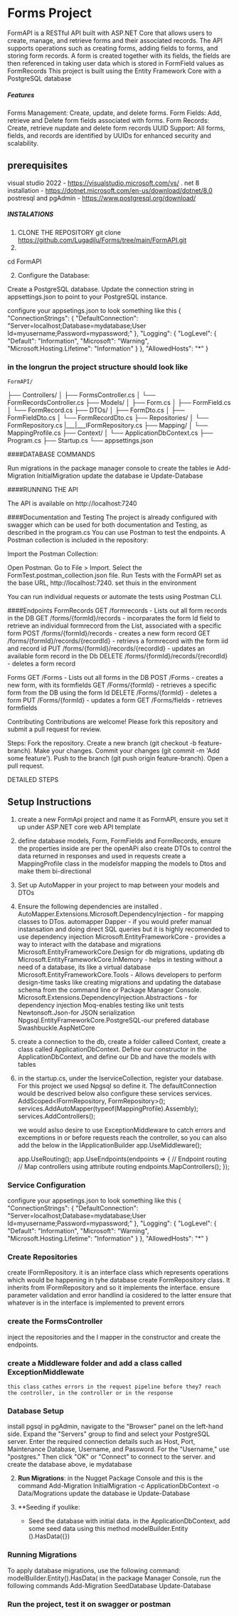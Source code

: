 # Forms Project

FormAPI is a RESTful API built with ASP.NET Core that allows users to create, manage, and retrieve forms and their associated records. 
The API supports operations such as creating forms, adding fields to forms, and storing form records.
A form is created together with its fields, the fields are then referenced in taking user data which is stored in FormField values as FormRecords 
This project is built using the Entity Framework Core with a PostgreSQL database


##### Features 
Forms Management: Create, update, and delete forms.
Form Fields: Add, retrieve and Delete form fields associated with forms.
Form Records: Create, retrieve nupdate and delete form records 
UUID Support: All forms, fields, and records are identified by UUIDs for enhanced security and scalability.



## prerequisites 
visual studio 2022 - https://visualstudio.microsoft.com/vs/
. net 8 installation - https://dotnet.microsoft.com/en-us/download/dotnet/8.0
postresql and pgAdmin - https://www.postgresql.org/download/


##### INSTALATIONS
1. CLONE THE REPOSITORY
    git clone https://github.com/Lugadilu/Forms/tree/main/FormAPI.git
2. 
cd FormAPI

2. Configure the Database:

Create a PostgreSQL database.
Update the connection string in appsettings.json to point to your PostgreSQL instance.

configure your appsetings.json to look something like this 
{
  "ConnectionStrings": {
    "DefaultConnection": "Server=localhost;Database=mydatabase;User Id=myusername;Password=mypassword;"
  },
  "Logging": {
    "LogLevel": {
      "Default": "Information",
      "Microsoft": "Warning",
      "Microsoft.Hosting.Lifetime": "Information"
    }
  },
  "AllowedHosts": "*"
}




### in the longrun the project structure should look like 

	FormAPI/
├── Controllers/
│   ├── FormsController.cs
│   └── FormRecordsController.cs
├── Models/
│   ├── Form.cs
│   ├── FormField.cs
│   └── FormRecord.cs
├── DTOs/
│   ├── FormDto.cs
│   ├── FormFieldDto.cs
│   └── FormRecordDto.cs
├── Repositories/
│   └── FormRepository.cs
|___|___IFormRepository.cs
├── Mapping/
│   └── MappingProfile.cs
├── Context/
│   └── ApplicationDbContext.cs
├── Program.cs
├── Startup.cs
└── appsettings.json


####DATABASE COMMANDS

Run migrations in the package manager console to create the tables ie   Add-Migration InitialMigration
   update the database ie Update-Database


####RUNNING THE API

The API is available on http://localhost:7240

####Documentation and Testing
The project is already configured with swagger which can be used for both documentation and Testing, as described in the program.cs
You can use Postman to test the endpoints. A Postman collection is included in the repository:

Import the Postman Collection:

Open Postman.
Go to File > Import.
Select the FormTest.postman_collection.json file.
Run Tests with the FormAPI set as the base URL, http://localhost:7240. set thuis in the environment 

You can run individual requests or automate the tests using Postman CLI.

####Endpoints
FormRecords
GET /formrecords - Lists out all form records in the DB
GET /forms/{formId}/records - incorparates the form Id field to retrieve an individual formrecord from the List, associated with a specific form
POST /forms/{formId}/records - creates a new form record
GET /forms/{formId}/records/{recordId} - retrievs a formrecord with the form iid and record id 
PUT /forms/{formId}/records/{recordId} - updates an available form record in the Db
DELETE /forms/{formId}/records/{recordId} - deletes a form record


Forms
GET /Forms - Lists out all forms in the DB
POST /Forms - creates a new form, with its formfields
GET /Forms/{formId} - retrieves a specific form from the DB using the form Id
DELETE /Forms/{formId} - deletes a form
PUT /Forms/{formId} - updates a form
GET /Forms/fields - retrieves formfields


Contributing
Contributions are welcome! Please fork this repository and submit a pull request for review.

Steps:
Fork the repository.
Create a new branch (git checkout -b feature-branch).
Make your changes.
Commit your changes (git commit -m 'Add some feature').
Push to the branch (git push origin feature-branch).
Open a pull request.




DETAILED STEPS

			
## Setup Instructions
1. create a new FormApi  project and name it as FormAPI, ensure you set it up under ASP.NET core web API template
2. define database models, Form, FormFields and FormRecords, ensure the properties inside are per the openAPi
	also create DTOs to control the data returned in responses and used in requests
        create a MappingProfile class in the modelsfor mapping the models to Dtos and make them bi-directional
3. Set up AutoMapper in your project to map between your models and DTOs
4. Ensure the following dependencies are installed . 
	AutoMapper.Extensions.Microsoft.DependencyInjection - for mapping classes to DTos. automapper
	Dapper - if you would prefer manual instansation and doing direct SQL queries but it is highly recomended to use dependency injection
	Microsoft.EntityFrameworkCore - provides a way to interact with the database and migrations
	Microsoft.EntityFrameworkCore.Design for db migrations, updating db
	Microsoft.EntityFrameworkCore.InMemory - helps in testing without a need of a database, its like a virtual database
	Microsoft.EntityFrameworkCore.Tools - Allows developers to perform design-time tasks like creating migrations and updating the database schema from the command line or Package Manager Console.
	Microsoft.Extensions.DependencyInjection.Abstractions - for dependency injection
	Moq-enables testing like unit tests
	Newtonsoft.Json-for JSON serialization
	Npgsql.EntityFrameworkCore.PostgreSQL-our prefered database
	Swashbuckle.AspNetCore

5. create a connection to the db, create a folder calleed Context, create a class called ApplicationDbContext. Define our constructor in the ApplicationDbContext, and define our Db and have the models with tables	
6. in the startup.cs, under the IserviceCollection, register your database. For this project we used Npgsql so define it. The defaultConnection would be descrived below
	also configure these services services.
	AddScoped<IFormRepository, FormRepository>();
	services.AddAutoMapper(typeof(MappingProfile).Assembly);
	services.AddControllers();

	we would aslso desire to use ExceptionMiddleware to catch errors and excemptions in or before requests reach the controller, so you can also add the below in the IApplicationBuilder
	 app.UseMiddleware<ExceptionMiddleware>();
	
	app.UseRouting();
	app.UseEndpoints(endpoints =>
	{
    	   // Endpoint routing  // Map controllers using attribute routing
    	   endpoints.MapControllers();
	});

### Service Configuration
configure your appsetings.json to look something like this 
{
  "ConnectionStrings": {
    "DefaultConnection": "Server=localhost;Database=mydatabase;User Id=myusername;Password=mypassword;"
  },
  "Logging": {
    "LogLevel": {
      "Default": "Information",
      "Microsoft": "Warning",
      "Microsoft.Hosting.Lifetime": "Information"
    }
  },
  "AllowedHosts": "*"
}

### Create Repositories
   create IFormRepository. it is an interface class which represents operations which would be happening in tyhe database
   create FormRepository class. It inherits from IFormRepository and so it implements the interface. ensure parameter validation and error handlind ia cosidered to the latter
       ensure that whatever is in the interface is implemented to prevent errors

### create the FormsController
   inject the repositories and the I mapper in the constructor and create the endpoints. 

### create a Middleware folder and add a class called ExceptionMiddlewate
	this class cathes errors in the request pipeline before they7 reach the controller, in the controller or in the response

### Database Setup
 install pgsql
  in pgAdmin, navigate to the "Browser" panel on the left-hand side.
Expand the "Servers" group to find and select your PostgreSQL server.
Enter the required connection details such as Host, Port, Maintenance Database, Username, and Password. For the "Username," use "postgres." Then click "OK" or "Connect" to connect to the server.
 and create the database above, ie mydatabase


2. **Run Migrations**:
   in the Nugget Package Console and this is the command Add-Migration InitialMigration -c ApplicationDbContext -o Data/Mogrations
   update the database ie Update-Database

3. **Seeding if youlike:
   - Seed the database with initial data.
      in the ApplicationDbContext, add some seed data using this method modelBuilder.Entity<Form>().HasData({})

### Running Migrations

To apply database migrations, use the following command:
   modelBuilder.Entity<Form>().HasData(
in the package Manager Console, run the following commands
  Add-Migration SeedDatabase
  Update-Database



### Run the project, test it on swagger or postman

